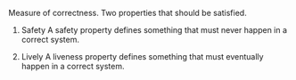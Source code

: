 Measure of correctness. 
    Two properties that should be satisfied. 

1. Safety 
    A safety property defines something that must never happen in a correct system.

2. Lively
    A liveness property defines something that must eventually happen in a correct system.


